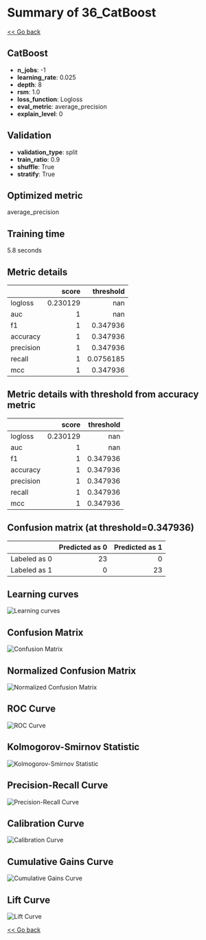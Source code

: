 # Summary of 36_CatBoost

[<< Go back](../README.md)


## CatBoost
- **n_jobs**: -1
- **learning_rate**: 0.025
- **depth**: 8
- **rsm**: 1.0
- **loss_function**: Logloss
- **eval_metric**: average_precision
- **explain_level**: 0

## Validation
 - **validation_type**: split
 - **train_ratio**: 0.9
 - **shuffle**: True
 - **stratify**: True

## Optimized metric
average_precision

## Training time

5.8 seconds

## Metric details
|           |    score |   threshold |
|:----------|---------:|------------:|
| logloss   | 0.230129 | nan         |
| auc       | 1        | nan         |
| f1        | 1        |   0.347936  |
| accuracy  | 1        |   0.347936  |
| precision | 1        |   0.347936  |
| recall    | 1        |   0.0756185 |
| mcc       | 1        |   0.347936  |


## Metric details with threshold from accuracy metric
|           |    score |   threshold |
|:----------|---------:|------------:|
| logloss   | 0.230129 |  nan        |
| auc       | 1        |  nan        |
| f1        | 1        |    0.347936 |
| accuracy  | 1        |    0.347936 |
| precision | 1        |    0.347936 |
| recall    | 1        |    0.347936 |
| mcc       | 1        |    0.347936 |


## Confusion matrix (at threshold=0.347936)
|              |   Predicted as 0 |   Predicted as 1 |
|:-------------|-----------------:|-----------------:|
| Labeled as 0 |               23 |                0 |
| Labeled as 1 |                0 |               23 |

## Learning curves
![Learning curves](learning_curves.png)
## Confusion Matrix

![Confusion Matrix](confusion_matrix.png)


## Normalized Confusion Matrix

![Normalized Confusion Matrix](confusion_matrix_normalized.png)


## ROC Curve

![ROC Curve](roc_curve.png)


## Kolmogorov-Smirnov Statistic

![Kolmogorov-Smirnov Statistic](ks_statistic.png)


## Precision-Recall Curve

![Precision-Recall Curve](precision_recall_curve.png)


## Calibration Curve

![Calibration Curve](calibration_curve_curve.png)


## Cumulative Gains Curve

![Cumulative Gains Curve](cumulative_gains_curve.png)


## Lift Curve

![Lift Curve](lift_curve.png)



[<< Go back](../README.md)
